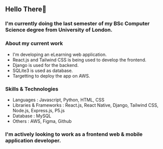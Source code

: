 ## Hello There👋

### I'm currently doing the last semester of my BSc Computer Science degree from University of London. 

### About my current work 
- I'm developing an eLearning web application.
- React.js and Tailwind CSS is being used to develop the frontend.
- Django is used for the backend.
- SQLite3 is used as database.
- Targetting to deploy the app on AWS.

### Skills & Technologies
- Languages : Javascript, Python, HTML, CSS
- Libraries & Frameworks : React.js, React Native, Django, Tailwind CSS, Node.js, Express.js, P5.js
- Database : MySQL 
- Others : AWS, Figma, Github
  
### I'm actively looking to work as a frontend web & mobile application developer.  
<!--
**gulshan-ara/gulshan-ara** is a ✨ _special_ ✨ repository because its `README.md` (this file) appears on your GitHub profile.

Here are some ideas to get you started:

- 🔭 I’m currently working on ...
- 🌱 I’m currently learning ...
- 👯 I’m looking to collaborate on ...
- 🤔 I’m looking for help with ...
- 💬 Ask me about ...
- 📫 How to reach me: ...
- 😄 Pronouns: ...
- ⚡ Fun fact: ...
-->
